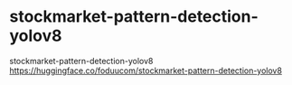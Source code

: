 # stockmarket-pattern-detection-yolov8
stockmarket-pattern-detection-yolov8 https://huggingface.co/foduucom/stockmarket-pattern-detection-yolov8
